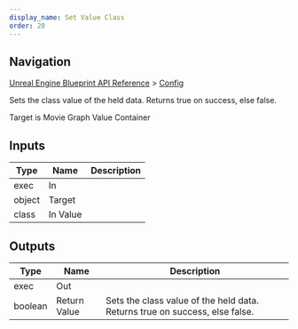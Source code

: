 ```yaml
---
display_name: Set Value Class
order: 20
---
```

## Navigation

[Unreal Engine Blueprint API Reference](https://dev.epicgames.com/documentation/en-us/unreal-engine/BlueprintAPI) > [Config](https://dev.epicgames.com/documentation/en-us/unreal-engine/BlueprintAPI/Config)

Sets the class value of the held data. Returns true on success, else false.

Target is Movie Graph Value Container

## Inputs

| Type | Name | Description |
| --- | --- | --- |
| exec | In |  |
| object | Target |  |
| class | In Value |  |

## Outputs

| Type | Name | Description |
| --- | --- | --- |
| exec | Out |  |
| boolean | Return Value | Sets the class value of the held data. Returns true on success, else false. |
